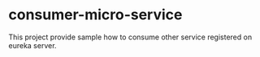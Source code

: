 # consumer-micro-service
This project provide sample how to consume other service registered on eureka server.
